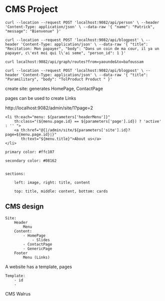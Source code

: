 # CMS Project


`curl --location --request POST 'localhost:9082/api/person' \
--header 'Content-Type: application/json' \
--data-raw '{
"name": "Patrick",
"message": "Bienvenue"
}'`


`curl --location --request POST 'localhost:9082/api/blogpost' \
--header 'Content-Type: application/json' \
--data-raw '{
"title": "Recitation: Mon papayer",
"body": "Dans un coin de ma cour, il ya un papayer, c\'est moi qui l\'ai seme",
"person_id": 1
}'`

`curl localhost:9082/api/graph/routes?from=yaounde&to=bafoussam
`

`curl --location --request POST 'localhost:9082/api/blogpost' \
--header 'Content-Type: application/json' \
--data-raw '{
"title": "Paramilitary",
"body": "TolProduct Product "
}'`


create site: generates HomePage, ContactPage

pages can be used to create Links

http://localhost:9082/admin/site/1?page=2

```
<li th:each="menu: ${parameters['headerMenu']}"
    th:class="(${menu.page.id} == ${parameters['page'].id}) ? 'active' : '' ">
    <a th:href="@{|/admin/site/${parameters['site'].id}?page=${menu.page.id}|}"
       th:text="${menu.title}">About us</a>
</li>
```


    primary color: #ffc107
    
    secondary color: #08162


    sections:
    
        left: image, right: title, content
        
        top: title, middle: content, bottom: cards
    
    
## CMS design


    Site:
        Header
            Menu
        Content:
            - HomePage
                - Slides
            - ContactPage
            - GenericPage
        Footer
            Menu (Links)
    
A website has a template, pages

    Template:
        - id
        - 


CMS Walrus